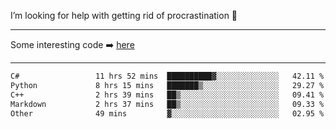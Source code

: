 I’m looking for help with getting rid of procrastination 🤔

-----

Some interesting code :arrow_right: [here](https://github.com/zhen8838/playground)

-----

<!--START_SECTION:waka-->

```txt
C#                 11 hrs 52 mins  ██████████▓░░░░░░░░░░░░░░   42.11 %
Python             8 hrs 15 mins   ███████▒░░░░░░░░░░░░░░░░░   29.27 %
C++                2 hrs 39 mins   ██▒░░░░░░░░░░░░░░░░░░░░░░   09.41 %
Markdown           2 hrs 37 mins   ██▒░░░░░░░░░░░░░░░░░░░░░░   09.33 %
Other              49 mins         ▓░░░░░░░░░░░░░░░░░░░░░░░░   02.95 %
```

<!--END_SECTION:waka-->

<!--
**zhen8838/zhen8838** is a ✨ _special_ ✨ repository because its `README.md` (this file) appears on your GitHub profile.

Here are some ideas to get you started:

- 🔭 I’m currently working on ...
- 🌱 I’m currently learning ...
- 👯 I’m looking to collaborate on ...
 ...
- 💬 Ask me about ...
- 📫 How to reach me: ...
- 😄 Pronouns: ...
- ⚡ Fun fact: ...
-->
